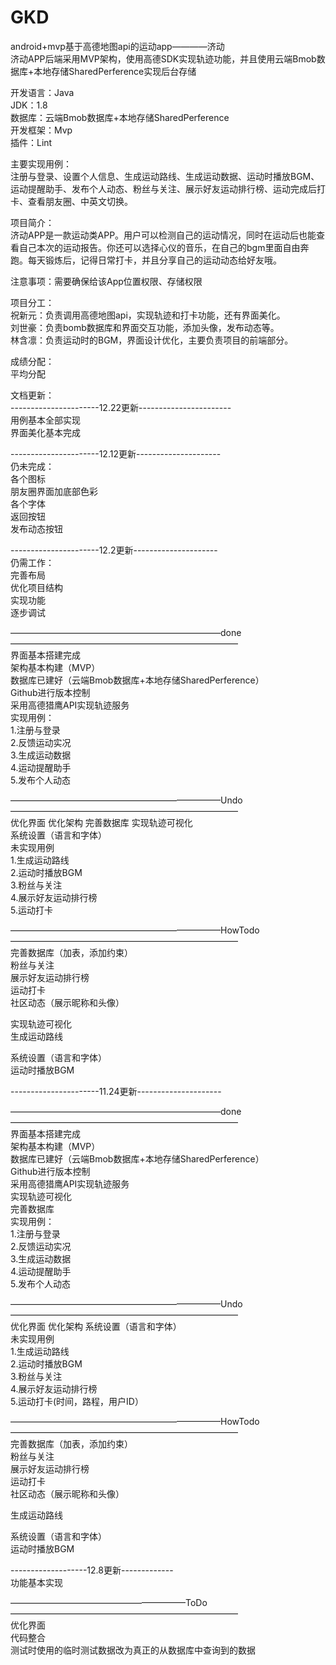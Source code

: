 # GKD
android+mvp基于高德地图api的运动app————济动  
济动APP后端采用MVP架构，使用高德SDK实现轨迹功能，并且使用云端Bmob数据库+本地存储SharedPerference实现后台存储   

开发语言：Java  
JDK：1.8  
数据库：云端Bmob数据库+本地存储SharedPerference  
开发框架：Mvp  
插件：Lint  

主要实现用例：  
注册与登录、设置个人信息、生成运动路线、生成运动数据、运动时播放BGM、运动提醒助手、发布个人动态、粉丝与关注、展示好友运动排行榜、运动完成后打卡、查看朋友圈、中英文切换。  

项目简介：  
济动APP是一款运动类APP。用户可以检测自己的运动情况，同时在运动后也能查看自己本次的运动报告。你还可以选择心仪的音乐，在自己的bgm里面自由奔跑。每天锻炼后，记得日常打卡，并且分享自己的运动动态给好友哦。  

注意事项：需要确保给该App位置权限、存储权限  


项目分工：  
祝新元：负责调用高德地图api，实现轨迹和打卡功能，还有界面美化。  
刘世豪：负责bomb数据库和界面交互功能，添加头像，发布动态等。  
林含凛：负责运动时的BGM，界面设计优化，主要负责项目的前端部分。  

成绩分配：  
平均分配  

文档更新：  
----------------------12.22更新-----------------------  
用例基本全部实现  
界面美化基本完成  

----------------------12.12更新---------------------   
仍未完成：  
各个图标  
朋友圈界面加底部色彩  
各个字体  
返回按钮  
发布动态按钮  

----------------------12.2更新---------------------   
仍需工作：  
完善布局  
优化项目结构  
实现功能  
逐步调试  

————————————————————————done——————————————————————————  
界面基本搭建完成  
架构基本构建（MVP）  
数据库已建好（云端Bmob数据库+本地存储SharedPerference）  
Github进行版本控制  
采用高德猎鹰API实现轨迹服务  
实现用例：  
       1.注册与登录  
       2.反馈运动实况  
       3.生成运动数据  
       4.运动提醒助手  
       5.发布个人动态  
       

————————————————————————Undo——————————————————————————  
优化界面
优化架构
完善数据库
实现轨迹可视化  
系统设置（语言和字体）  
未实现用例  
      1.生成运动路线  
      2.运动时播放BGM  
      3.粉丝与关注  
      4.展示好友运动排行榜  
      5.运动打卡  

————————————————————————HowTodo——————————————————————————  
完善数据库（加表，添加约束）  
粉丝与关注  
展示好友运动排行榜  
运动打卡  
社区动态（展示昵称和头像）  

实现轨迹可视化  
生成运动路线  

系统设置（语言和字体）  
运动时播放BGM  



----------------------11.24更新---------------------  

————————————————————————done——————————————————————————  
界面基本搭建完成  
架构基本构建（MVP）  
数据库已建好（云端Bmob数据库+本地存储SharedPerference）  
Github进行版本控制  
采用高德猎鹰API实现轨迹服务  
实现轨迹可视化  
完善数据库  
实现用例：  
       1.注册与登录  
       2.反馈运动实况  
       3.生成运动数据  
       4.运动提醒助手  
       5.发布个人动态  
       

————————————————————————Undo——————————————————————————  
优化界面
优化架构
系统设置（语言和字体）  
未实现用例  
      1.生成运动路线  
      2.运动时播放BGM  
      3.粉丝与关注  
      4.展示好友运动排行榜  
      5.运动打卡(时间，路程，用户ID）  

————————————————————————HowTodo——————————————————————————  
完善数据库（加表，添加约束）  
粉丝与关注  
展示好友运动排行榜  
运动打卡  
社区动态（展示昵称和头像）  

生成运动路线  

系统设置（语言和字体）  
运动时播放BGM  

-------------------12.8更新-------------  
功能基本实现  

————————————————————ToDo——————————————————————————  
优化界面  
代码整合  
测试时使用的临时测试数据改为真正的从数据库中查询到的数据  
